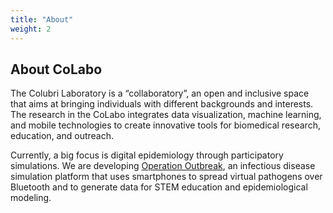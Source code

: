```yaml
---
title: "About"
weight: 2
---
```


## About CoLabo

The Colubri Laboratory is a “collaboratory”, an open and inclusive space that aims at bringing individuals with different backgrounds and interests. The research in the CoLabo integrates data visualization, machine learning, and mobile technologies to create  innovative tools for biomedical research, education, and outreach. 

Currently, a big focus is digital epidemiology through participatory simulations. We are developing [Operation Outbreak](https://operationoutbreak.org/), an infectious disease simulation platform that uses smartphones to spread virtual pathogens over Bluetooth and to generate data for STEM education and epidemiological modeling.